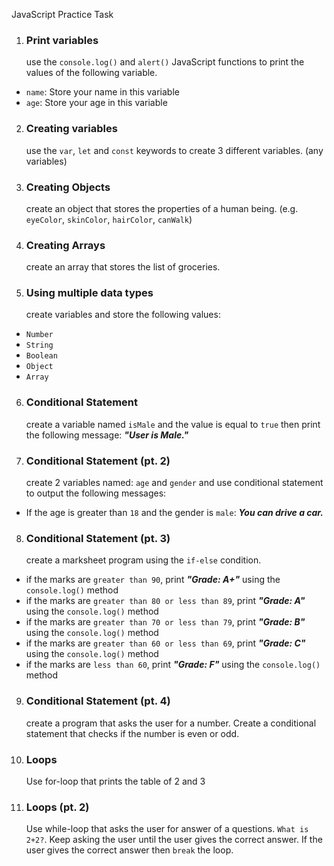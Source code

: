 JavaScript Practice Task

1. ### Print variables
   use the `console.log()` and `alert()` JavaScript functions to print the values of the following variable.

- `name`: Store your name in this variable
- `age`: Store your age in this variable

2. ### Creating variables

   use the `var`, `let` and `const` keywords to create 3 different variables. (any variables)

3. ### Creating Objects

   create an object that stores the properties of a human being. (e.g. `eyeColor`, `skinColor`, `hairColor`, `canWalk`)

4. ### Creating Arrays

   create an array that stores the list of groceries.

5. ### Using multiple data types
   create variables and store the following values:

- `Number`
- `String`
- `Boolean`
- `Object`
- `Array`

6. ### Conditional Statement

   create a variable named `isMale` and the value is equal to `true` then print the following message: **_"User is Male."_**

7. ### Conditional Statement (pt. 2)
   create 2 variables named: `age` and `gender` and use conditional statement to output the following messages:

- If the age is greater than `18` and the gender is `male`: **_You can drive a car._**

8. ### Conditional Statement (pt. 3)
   create a marksheet program using the `if-else` condition.

- if the marks are `greater than 90`, print **_"Grade: A+"_** using the `console.log()` method
- if the marks are `greater than 80 or less than 89`, print **_"Grade: A"_** using the `console.log()` method
- if the marks are `greater than 70 or less than 79`, print **_"Grade: B"_** using the `console.log()` method
- if the marks are `greater than 60 or less than 69`, print **_"Grade: C"_** using the `console.log()` method
- if the marks are `less than 60`, print **_"Grade: F"_** using the `console.log()` method

9. ### Conditional Statement (pt. 4)

   create a program that asks the user for a number. Create a conditional statement that checks if the number is even or odd.

10. ### Loops

    Use for-loop that prints the table of 2 and 3

11. ### Loops (pt. 2)
    Use while-loop that asks the user for answer of a questions. `What is 2+2?`. Keep asking the user until the user gives the correct answer. If the user gives the correct answer then `break` the loop.
